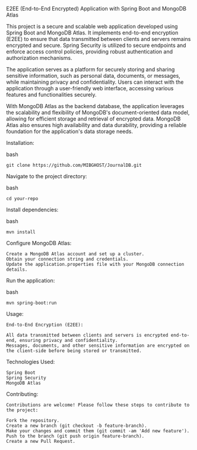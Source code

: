 E2EE (End-to-End Encrypted) Application with Spring Boot and MongoDB Atlas

This project is a secure and scalable web application developed using Spring Boot and MongoDB Atlas. It implements end-to-end encryption (E2EE) to ensure that data transmitted between clients and servers remains encrypted and secure. Spring Security is utilized to secure endpoints and enforce access control policies, providing robust authentication and authorization mechanisms.

The application serves as a platform for securely storing and sharing sensitive information, such as personal data, documents, or messages, while maintaining privacy and confidentiality. Users can interact with the application through a user-friendly web interface, accessing various features and functionalities securely.

With MongoDB Atlas as the backend database, the application leverages the scalability and flexibility of MongoDB's document-oriented data model, allowing for efficient storage and retrieval of encrypted data. MongoDB Atlas also ensures high availability and data durability, providing a reliable foundation for the application's data storage needs.

Installation:

bash

    git clone https://github.com/MIBGHOST/JournalDB.git

Navigate to the project directory:

bash

    cd your-repo

Install dependencies:

bash

    mvn install

Configure MongoDB Atlas:

    Create a MongoDB Atlas account and set up a cluster.
    Obtain your connection string and credentials.
    Update the application.properties file with your MongoDB connection details.

Run the application:

bash

    mvn spring-boot:run

Usage:

    End-to-End Encryption (E2EE):

    All data transmitted between clients and servers is encrypted end-to-end, ensuring privacy and confidentiality.
    Messages, documents, and other sensitive information are encrypted on the client-side before being stored or transmitted.

Technologies Used:

    Spring Boot
    Spring Security
    MongoDB Atlas

Contributing:

    Contributions are welcome! Please follow these steps to contribute to the project:

    Fork the repository.
    Create a new branch (git checkout -b feature-branch).
    Make your changes and commit them (git commit -am 'Add new feature').
    Push to the branch (git push origin feature-branch).
    Create a new Pull Request.
